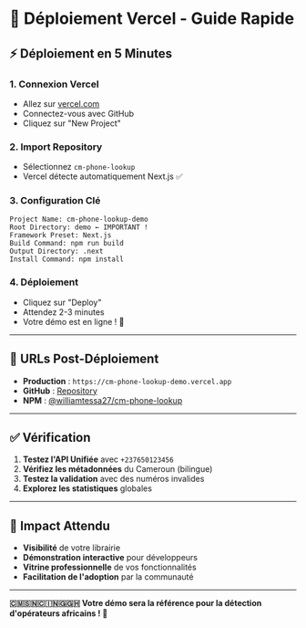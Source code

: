 # 🚀 Déploiement Vercel - Guide Rapide

## ⚡ Déploiement en 5 Minutes

### 1. **Connexion Vercel**
- Allez sur [vercel.com](https://vercel.com)
- Connectez-vous avec GitHub
- Cliquez sur "New Project"

### 2. **Import Repository**
- Sélectionnez `cm-phone-lookup`
- Vercel détecte automatiquement Next.js ✅

### 3. **Configuration Clé**
```
Project Name: cm-phone-lookup-demo
Root Directory: demo ← IMPORTANT !
Framework Preset: Next.js
Build Command: npm run build
Output Directory: .next
Install Command: npm install
```

### 4. **Déploiement**
- Cliquez sur "Deploy"
- Attendez 2-3 minutes
- Votre démo est en ligne ! 🎉

---

## 🔗 URLs Post-Déploiement

- **Production** : `https://cm-phone-lookup-demo.vercel.app`
- **GitHub** : [Repository](https://github.com/williamtessa27/cm-phone-lookup)
- **NPM** : [@williamtessa27/cm-phone-lookup](https://www.npmjs.com/package/@williamtessa27/cm-phone-lookup)

---

## ✅ Vérification

1. **Testez l'API Unifiée** avec `+237650123456`
2. **Vérifiez les métadonnées** du Cameroun (bilingue)
3. **Testez la validation** avec des numéros invalides
4. **Explorez les statistiques** globales

---

## 🎯 Impact Attendu

- **Visibilité** de votre librairie
- **Démonstration interactive** pour développeurs
- **Vitrine professionnelle** de vos fonctionnalités
- **Facilitation de l'adoption** par la communauté

---

**🇨🇲🇸🇳🇨🇮🇳🇬🇬🇭 Votre démo sera la référence pour la détection d'opérateurs africains ! 🚀**
